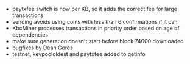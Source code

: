 * paytxfee switch is now per KB, so it adds the correct fee for large transactions
* sending avoids using coins with less than 6 confirmations if it can
* KbcMiner processes transactions in priority order based on age of dependencies
* make sure generation doesn't start before block 74000 downloaded
* bugfixes by Dean Gores
* testnet, keypoololdest and paytxfee added to getinfo
